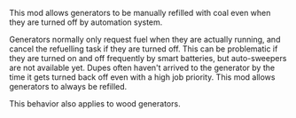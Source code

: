 This mod allows generators to be manually refilled with coal even when they are turned off by automation system.

Generators normally only request fuel when they are actually running, and cancel the refuelling task if they are turned off. This can be problematic if they are turned on and off frequently by smart batteries, but auto-sweepers are not available yet. Dupes often haven't arrived to the generator by the time it gets turned back off even with a high job priority. This mod allows generators to always be refilled.

This behavior also applies to wood generators.
